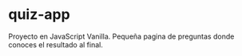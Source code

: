 # quiz-app

Proyecto en JavaScript Vanilla.
Pequeña pagina de preguntas donde conoces el resultado al final.
